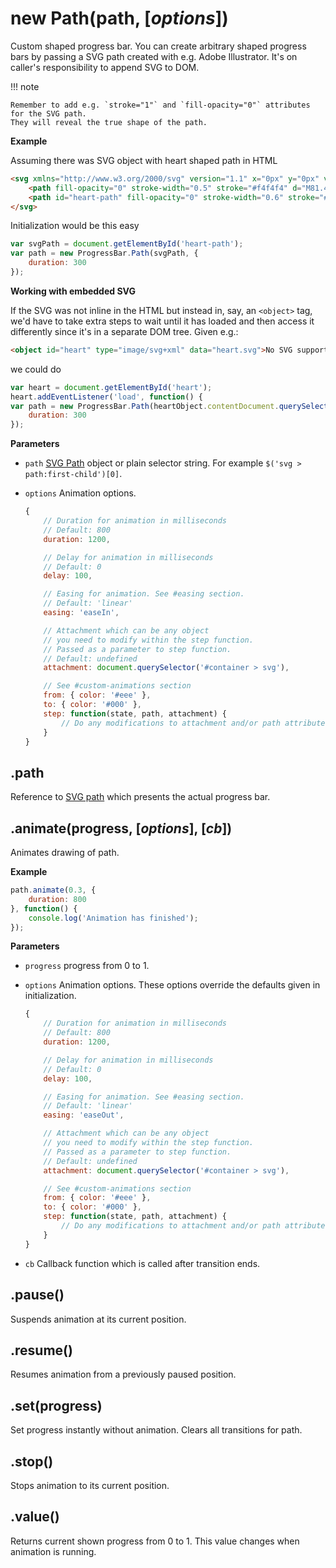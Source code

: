 # new Path(path, [*options*])

Custom shaped progress bar. You can create arbitrary shaped progress bars by
passing a SVG path created with e.g. Adobe Illustrator. It's on caller's responsibility to append SVG to DOM.

!!! note

    Remember to add e.g. `stroke="1"` and `fill-opacity="0"` attributes for the SVG path.
    They will reveal the true shape of the path.

**Example**

Assuming there was SVG object with heart shaped path in HTML

```html
<svg xmlns="http://www.w3.org/2000/svg" version="1.1" x="0px" y="0px" viewBox="0 0 100 100">
    <path fill-opacity="0" stroke-width="0.5" stroke="#f4f4f4" d="M81.495,13.923c-11.368-5.261-26.234-0.311-31.489,11.032C44.74,13.612,29.879,8.657,18.511,13.923  C6.402,19.539,0.613,33.883,10.175,50.804c6.792,12.04,18.826,21.111,39.831,37.379c20.993-16.268,33.033-25.344,39.819-37.379  C99.387,33.883,93.598,19.539,81.495,13.923z"/>
    <path id="heart-path" fill-opacity="0" stroke-width="0.6" stroke="#555" d="M81.495,13.923c-11.368-5.261-26.234-0.311-31.489,11.032C44.74,13.612,29.879,8.657,18.511,13.923  C6.402,19.539,0.613,33.883,10.175,50.804c6.792,12.04,18.826,21.111,39.831,37.379c20.993-16.268,33.033-25.344,39.819-37.379  C99.387,33.883,93.598,19.539,81.495,13.923z"/>
</svg>
```

Initialization would be this easy

```javascript
var svgPath = document.getElementById('heart-path');
var path = new ProgressBar.Path(svgPath, {
    duration: 300
});
```

**Working with embedded SVG**

If the SVG was not inline in the HTML but instead in, say,
an `<object>` tag, we'd have to take extra steps to wait until it has loaded
and then access it differently since it's in a separate DOM tree.
Given e.g.:

```html
<object id="heart" type="image/svg+xml" data="heart.svg">No SVG support :(</object>
```

we could do

```javascript
var heart = document.getElementById('heart');
heart.addEventListener('load', function() {
var path = new ProgressBar.Path(heartObject.contentDocument.querySelector('#heart-path'), {
    duration: 300
});
```

**Parameters**

* `path` [SVG Path](https://developer.mozilla.org/en-US/docs/Web/SVG/Tutorial/Paths) object or plain selector string. For example `$('svg > path:first-child')[0]`.
* `options` Animation options.

    ```javascript
    {
        // Duration for animation in milliseconds
        // Default: 800
        duration: 1200,

        // Delay for animation in milliseconds
        // Default: 0
        delay: 100,

        // Easing for animation. See #easing section.
        // Default: 'linear'
        easing: 'easeIn',

        // Attachment which can be any object
        // you need to modify within the step function.
        // Passed as a parameter to step function.
        // Default: undefined
        attachment: document.querySelector('#container > svg'),

        // See #custom-animations section
        from: { color: '#eee' },
        to: { color: '#000' },
        step: function(state, path, attachment) {
            // Do any modifications to attachment and/or path attributes
        }
    }
    ```

## .path

Reference to [SVG path](https://developer.mozilla.org/en-US/docs/Web/SVG/Element/path) which presents the actual progress bar.

## .animate(progress, [*options*], [*cb*])

Animates drawing of path.

**Example**

```javascript
path.animate(0.3, {
    duration: 800
}, function() {
    console.log('Animation has finished');
});
```

**Parameters**

* `progress` progress from 0 to 1.
* `options` Animation options. These options override the defaults given in initialization.

    ```javascript
    {
        // Duration for animation in milliseconds
        // Default: 800
        duration: 1200,

        // Delay for animation in milliseconds
        // Default: 0
        delay: 100,

        // Easing for animation. See #easing section.
        // Default: 'linear'
        easing: 'easeOut',

        // Attachment which can be any object
        // you need to modify within the step function.
        // Passed as a parameter to step function.
        // Default: undefined
        attachment: document.querySelector('#container > svg'),

        // See #custom-animations section
        from: { color: '#eee' },
        to: { color: '#000' },
        step: function(state, path, attachment) {
            // Do any modifications to attachment and/or path attributes
        }
    }
    ```

* `cb` Callback function which is called after transition ends.

## .pause()

Suspends animation at its current position.

## .resume()

Resumes animation from a previously paused position.

## .set(progress)

Set progress instantly without animation. Clears all transitions
for path.

## .stop()

Stops animation to its current position.

## .value()

Returns current shown progress from 0 to 1. This value changes when animation is running.
